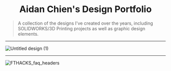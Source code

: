 <h1 align="center">Aidan Chien's Design Portfolio</h1>

> A collection of the designs I've created over the years, including SOLIDWORKS/3D Printing projects as well as graphic design elements.

_____

![Untitled design (1)](https://github.com/user-attachments/assets/c4226439-e585-4c5a-9089-9924f9451bc2)

______

![FTHACKS_faq_headers](https://github.com/user-attachments/assets/10397249-baa8-46cd-a089-d5f68f4dfd5e)
